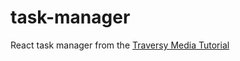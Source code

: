 # task-manager
React task manager from the [Traversy Media Tutorial](https://www.youtube.com/watch?v=w7ejDZ8SWv8&amp;t=268s)
